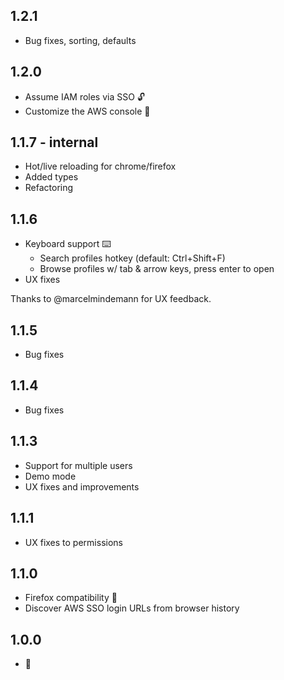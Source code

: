 ## 1.2.1
- Bug fixes, sorting, defaults

## 1.2.0
- Assume IAM roles via SSO 🔓
- Customize the AWS console 🎨

## 1.1.7 - internal
- Hot/live reloading for chrome/firefox
- Added types
- Refactoring

## 1.1.6
- Keyboard support ⌨️
  - Search profiles hotkey (default: Ctrl+Shift+F)
  - Browse profiles w/ tab & arrow keys, press enter to open
- UX fixes

Thanks to @marcelmindemann for UX feedback.

## 1.1.5
- Bug fixes

## 1.1.4
- Bug fixes

## 1.1.3
- Support for multiple users
- Demo mode
- UX fixes and improvements

## 1.1.1
- UX fixes to permissions

## 1.1.0
- Firefox compatibility 🦊
- Discover AWS SSO login URLs from browser history

## 1.0.0
- 🎂
